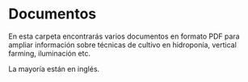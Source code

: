 # Documentos

En esta carpeta encontrarás varios documentos en formato PDF para ampliar información sobre técnicas de cultivo en hidroponía, vertical farming, iluminación etc. 

La mayoría están en inglés.

